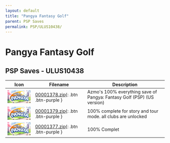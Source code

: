 ```yaml
---
layout: default
title: "Pangya Fantasy Golf"
parent: PSP Saves
permalink: PSP/ULUS10438/
---
```

# Pangya Fantasy Golf

## PSP Saves - ULUS10438

| Icon | Filename | Description |
|------|----------|-------------|
| ![Pangya Fantasy Golf](ICON0.PNG) | [00001378.zip](00001378.zip){: .btn .btn-purple } | Azmo's 100% everything save of Pangya: Fantasy Golf (PSP) (US version) |
| ![Pangya Fantasy Golf](ICON0.PNG) | [00001379.zip](00001379.zip){: .btn .btn-purple } | 100% complete for story and tour mode. all clubs are unlocked |
| ![Pangya Fantasy Golf](ICON0.PNG) | [00001377.zip](00001377.zip){: .btn .btn-purple } | 100% Complet |
